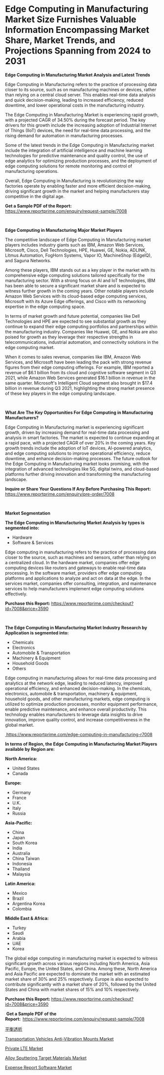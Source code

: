 <p><h1>Edge Computing in Manufacturing Market Size Furnishes Valuable Information Encompassing Market Share, Market Trends, and Projections Spanning from 2024 to 2031</h1></p><p><strong>Edge Computing in Manufacturing Market Analysis and Latest Trends</strong></p>
<p><p>Edge Computing in Manufacturing refers to the practice of processing data closer to its source, such as on manufacturing machines or devices, rather than relying on a central cloud server. This enables real-time data analysis and quick decision-making, leading to increased efficiency, reduced downtime, and lower operational costs in the manufacturing industry.</p><p>The Edge Computing in Manufacturing Market is experiencing rapid growth, with a projected CAGR of 34.50% during the forecast period. The key drivers for this growth include the increasing adoption of Industrial Internet of Things (IIoT) devices, the need for real-time data processing, and the rising demand for automation in manufacturing processes. </p><p>Some of the latest trends in the Edge Computing in Manufacturing market include the integration of artificial intelligence and machine learning technologies for predictive maintenance and quality control, the use of edge analytics for optimizing production processes, and the deployment of edge computing solutions for remote monitoring and control of manufacturing operations.</p><p>Overall, Edge Computing in Manufacturing is revolutionizing the way factories operate by enabling faster and more efficient decision-making, driving significant growth in the market and helping manufacturers stay competitive in the digital age.</p></p>
<p><strong>Get a Sample PDF of the Report:&nbsp;</strong> <a href="https://www.reportprime.com/enquiry/request-sample/7008">https://www.reportprime.com/enquiry/request-sample/7008</a></p>
<p>&nbsp;</p>
<p><strong>Edge Computing in Manufacturing Major Market Players</strong></p>
<p><p>The competitive landscape of Edge Computing in Manufacturing market players includes industry giants such as IBM, Amazon Web Services, Microsoft, Cisco, Dell Technologies, HPE, Huawei, GE, Nokia, ADLINK, Litmus Automation, FogHorn Systems, Vapor IO, MachineShop (EdgeIQ), and Saguna Networks. </p><p>Among these players, IBM stands out as a key player in the market with its comprehensive edge computing solutions tailored specifically for the manufacturing sector. With a strong focus on AI and IoT technologies, IBM has been able to secure a significant market share and is expected to witness further growth in the coming years. Other notable players include Amazon Web Services with its cloud-based edge computing services, Microsoft with its Azure Edge offerings, and Cisco with its networking expertise in the edge computing space.</p><p>In terms of market growth and future potential, companies like Dell Technologies and HPE are expected to see substantial growth as they continue to expand their edge computing portfolios and partnerships within the manufacturing industry. Companies like Huawei, GE, and Nokia are also poised for growth as they leverage their respective strengths in telecommunications, industrial automation, and connectivity solutions in the edge computing market.</p><p>When it comes to sales revenue, companies like IBM, Amazon Web Services, and Microsoft have been leading the pack with strong revenue figures from their edge computing offerings. For example, IBM reported a revenue of $6.1 billion from its cloud and cognitive software segment in Q3 2021, while Amazon Web Services generated $16.1 billion in revenue in the same quarter. Microsoft's Intelligent Cloud segment also brought in $17.4 billion in revenue during Q3 2021, highlighting the strong market presence of these key players in the edge computing landscape.</p></p>
<p>&nbsp;</p>
<p><strong>What Are The Key Opportunities For Edge Computing in Manufacturing Manufacturers?</strong></p>
<p><p>Edge Computing in Manufacturing market is experiencing significant growth, driven by increasing demand for real-time data processing and analysis in smart factories. The market is expected to continue expanding at a rapid pace, with a projected CAGR of over 20% in the coming years. Key growth trends include the adoption of IoT devices, AI-powered analytics, and edge computing solutions to improve operational efficiency, reduce downtime, and enhance decision-making processes. The future outlook for the Edge Computing in Manufacturing market looks promising, with the integration of advanced technologies like 5G, digital twins, and cloud-based platforms further driving innovation and transforming the manufacturing landscape.</p></p>
<p><strong>Inquire or Share Your Questions If Any Before Purchasing This Report:</strong> <a href="https://www.reportprime.com/enquiry/pre-order/7008">https://www.reportprime.com/enquiry/pre-order/7008</a></p>
<p>&nbsp;</p>
<p><strong>Market Segmentation</strong></p>
<p><strong>The Edge Computing in Manufacturing Market Analysis by types is segmented into:</strong></p>
<p><ul><li>Hardware</li><li>Software & Services</li></ul></p>
<p><p>Edge computing in manufacturing refers to the practice of processing data closer to the source, such as machines and sensors, rather than relying on a centralized cloud. In the hardware market, companies offer edge computing devices like routers and gateways to enable real-time data processing. In the software market, providers offer edge computing platforms and applications to analyze and act on data at the edge. In the services market, companies offer consulting, integration, and maintenance services to help manufacturers implement edge computing solutions effectively.</p></p>
<p><strong>Purchase this Report:&nbsp;</strong><a href="https://www.reportprime.com/checkout?id=7008&price=3590">https://www.reportprime.com/checkout?id=7008&price=3590</a></p>
<p>&nbsp;</p>
<p><strong>The Edge Computing in Manufacturing Market Industry Research by Application is segmented into:</strong></p>
<p><ul><li>Chemicals</li><li>Electronics</li><li>Automobile & Transportation</li><li>Machinery & Equipment</li><li>Household Goods</li><li>Others</li></ul></p>
<p><p>Edge computing in manufacturing allows for real-time data processing and analytics at the network edge, leading to reduced latency, improved operational efficiency, and enhanced decision-making. In the chemicals, electronics, automobile & transportation, machinery & equipment, household goods, and other manufacturing markets, edge computing is utilized to optimize production processes, monitor equipment performance, enable predictive maintenance, and enhance overall productivity. This technology enables manufacturers to leverage data insights to drive innovation, improve quality control, and increase competitiveness in the global market.</p></p>
<p><a href="https://www.reportprime.com/edge-computing-in-manufacturing-r7008">&nbsp;https://www.reportprime.com/edge-computing-in-manufacturing-r7008</a></p>
<p><strong>In terms of Region, the Edge Computing in Manufacturing Market Players available by Region are:</strong></p>
<p>
    <p> <strong> North America: </strong>
        <ul>
            <li>United States</li>
            <li>Canada</li>
        </ul>
        </p> 
    <p> <strong> Europe: </strong>
        <ul>
            <li>Germany</li>
            <li>France</li>
            <li>U.K.</li>
            <li>Italy</li>
            <li>Russia</li>
        </ul>
        </p> 
    <p> <strong> Asia-Pacific: </strong>
        <ul>
            <li>China</li>
            <li>Japan</li>
            <li>South Korea</li>
            <li>India</li>
            <li>Australia</li>
            <li>China Taiwan</li>
            <li>Indonesia</li>
            <li>Thailand</li>
            <li>Malaysia</li>
        </ul>
        </p> 
    <p> <strong> Latin America: </strong>
        <ul>
            <li>Mexico</li>
            <li>Brazil</li>
            <li>Argentina Korea</li>
            <li>Colombia</li>
        </ul>
        </p> 
    <p> <strong> Middle East & Africa: </strong>
        <ul>
            <li>Turkey</li>
            <li>Saudi</li>
            <li>Arabia</li>
            <li>UAE</li>
            <li>Korea</li>
        </ul>
    </p>
    </p>
<p><p>The global edge computing in manufacturing market is expected to witness significant growth across various regions including North America, Asia Pacific, Europe, the United States, and China. Among these, North America and Asia Pacific are expected to dominate the market with an estimated market share of 30% and 25% respectively. Europe is also expected to contribute significantly with a market share of 20%, followed by the United States and China with market shares of 15% and 10% respectively.</p></p>
<p><strong>Purchase this Report: </strong><a href="https://www.reportprime.com/checkout?id=7008&price=3590">https://www.reportprime.com/checkout?id=7008&price=3590</a></p>
<p>&nbsp;<strong>Get a Sample PDF of the Report:&nbsp;&nbsp;</strong><a href="https://www.reportprime.com/enquiry/request-sample/7008">https://www.reportprime.com/enquiry/request-sample/7008</a></p>
<p><strong></strong></p>
<p><p><a href="https://medium.com/@pollynsatcherayted345/%E5%B9%B3%E8%A1%A1%E3%83%80%E3%82%A4%E3%82%A2%E3%83%AA%E3%82%B7%E3%82%B9%E5%B8%82%E5%A0%B4%E3%81%AE%E3%82%B5%E3%82%A4%E3%82%BA%E3%81%AF-%E5%B9%B4%E7%8E%875-4-%E3%81%A7%E6%88%90%E9%95%B7%E3%81%97%E3%81%A6%E3%81%8A%E3%82%8A-%E3%81%93%E3%81%AE%E3%83%AC%E3%83%9D%E3%83%BC%E3%83%88%E3%81%AF%E5%B8%82%E5%A0%B4%E3%82%BB%E3%82%B0%E3%83%A1%E3%83%B3%E3%83%86%E3%83%BC%E3%82%B7%E3%83%A7%E3%83%B3-%E6%88%90%E9%95%B7-%E3%81%8A%E3%82%88%E3%81%B32024%E5%B9%B4%E3%81%8B%E3%82%892031%E5%B9%B4%E3%81%BE%E3%81%A7%E3%81%AE%E4%BA%88%E6%B8%AC%E3%81%AB%E3%81%A4%E3%81%84%E3%81%A6%E5%88%86%E6%9E%90%E3%81%97%E3%81%A6%E3%81%84%E3%81%BE%E3%81%99-6e47a8da6a1a">平衡透析</a></p><p><a href="https://medium.com/@dan.murray5879/global-transportation-vehicles-anti-vibration-mounts-market-analysis-trends-forecasts-and-growth-a21f975b5dc3">Transportation Vehicles Anti-Vibration Mounts Market</a></p><p><a href="https://github.com/wybrqqeb6/Market-Research-Report-List-1/blob/main/private-lte-market.md">Private LTE Market</a></p><p><a href="https://medium.com/@lisastevens48/alloy-sputtering-target-materials-market-outlook-complete-industry-analysis-2024-to-2031-48c36d6b948e">Alloy Sputtering Target Materials Market</a></p><p><a href="https://issuu.com/reportprime-2/docs/expense-report-software-market-size-2030.pptx">Expense Report Software Market</a></p></p>